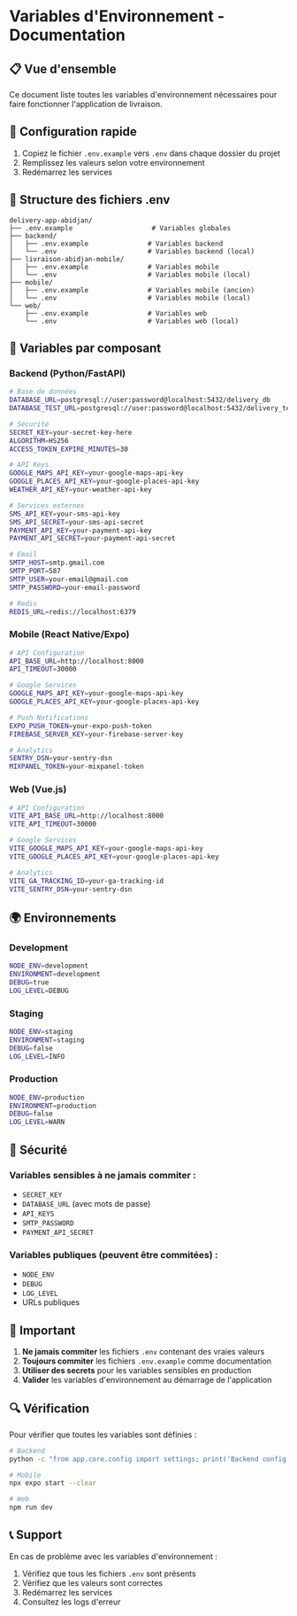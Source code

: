 # Variables d'Environnement - Documentation

## 📋 Vue d'ensemble

Ce document liste toutes les variables d'environnement nécessaires pour faire fonctionner l'application de livraison.

## 🚀 Configuration rapide

1. Copiez le fichier `.env.example` vers `.env` dans chaque dossier du projet
2. Remplissez les valeurs selon votre environnement
3. Redémarrez les services

## 📁 Structure des fichiers .env

```
delivery-app-abidjan/
├── .env.example                    # Variables globales
├── backend/
│   ├── .env.example               # Variables backend
│   └── .env                       # Variables backend (local)
├── livraison-abidjan-mobile/
│   ├── .env.example               # Variables mobile
│   └── .env                       # Variables mobile (local)
├── mobile/
│   ├── .env.example               # Variables mobile (ancien)
│   └── .env                       # Variables mobile (local)
└── web/
    ├── .env.example               # Variables web
    └── .env                       # Variables web (local)
```

## 🔧 Variables par composant

### Backend (Python/FastAPI)

```bash
# Base de données
DATABASE_URL=postgresql://user:password@localhost:5432/delivery_db
DATABASE_TEST_URL=postgresql://user:password@localhost:5432/delivery_test_db

# Sécurité
SECRET_KEY=your-secret-key-here
ALGORITHM=HS256
ACCESS_TOKEN_EXPIRE_MINUTES=30

# API Keys
GOOGLE_MAPS_API_KEY=your-google-maps-api-key
GOOGLE_PLACES_API_KEY=your-google-places-api-key
WEATHER_API_KEY=your-weather-api-key

# Services externes
SMS_API_KEY=your-sms-api-key
SMS_API_SECRET=your-sms-api-secret
PAYMENT_API_KEY=your-payment-api-key
PAYMENT_API_SECRET=your-payment-api-secret

# Email
SMTP_HOST=smtp.gmail.com
SMTP_PORT=587
SMTP_USER=your-email@gmail.com
SMTP_PASSWORD=your-email-password

# Redis
REDIS_URL=redis://localhost:6379
```

### Mobile (React Native/Expo)

```bash
# API Configuration
API_BASE_URL=http://localhost:8000
API_TIMEOUT=30000

# Google Services
GOOGLE_MAPS_API_KEY=your-google-maps-api-key
GOOGLE_PLACES_API_KEY=your-google-places-api-key

# Push Notifications
EXPO_PUSH_TOKEN=your-expo-push-token
FIREBASE_SERVER_KEY=your-firebase-server-key

# Analytics
SENTRY_DSN=your-sentry-dsn
MIXPANEL_TOKEN=your-mixpanel-token
```

### Web (Vue.js)

```bash
# API Configuration
VITE_API_BASE_URL=http://localhost:8000
VITE_API_TIMEOUT=30000

# Google Services
VITE_GOOGLE_MAPS_API_KEY=your-google-maps-api-key
VITE_GOOGLE_PLACES_API_KEY=your-google-places-api-key

# Analytics
VITE_GA_TRACKING_ID=your-ga-tracking-id
VITE_SENTRY_DSN=your-sentry-dsn
```

## 🌍 Environnements

### Development
```bash
NODE_ENV=development
ENVIRONMENT=development
DEBUG=true
LOG_LEVEL=DEBUG
```

### Staging
```bash
NODE_ENV=staging
ENVIRONMENT=staging
DEBUG=false
LOG_LEVEL=INFO
```

### Production
```bash
NODE_ENV=production
ENVIRONMENT=production
DEBUG=false
LOG_LEVEL=WARN
```

## 🔐 Sécurité

### Variables sensibles à ne jamais commiter :
- `SECRET_KEY`
- `DATABASE_URL` (avec mots de passe)
- `API_KEYS`
- `SMTP_PASSWORD`
- `PAYMENT_API_SECRET`

### Variables publiques (peuvent être commitées) :
- `NODE_ENV`
- `DEBUG`
- `LOG_LEVEL`
- URLs publiques

## 🚨 Important

1. **Ne jamais commiter** les fichiers `.env` contenant des vraies valeurs
2. **Toujours commiter** les fichiers `.env.example` comme documentation
3. **Utiliser des secrets** pour les variables sensibles en production
4. **Valider** les variables d'environnement au démarrage de l'application

## 🔍 Vérification

Pour vérifier que toutes les variables sont définies :

```bash
# Backend
python -c "from app.core.config import settings; print('Backend config OK')"

# Mobile
npx expo start --clear

# Web
npm run dev
```

## 📞 Support

En cas de problème avec les variables d'environnement :
1. Vérifiez que tous les fichiers `.env` sont présents
2. Vérifiez que les valeurs sont correctes
3. Redémarrez les services
4. Consultez les logs d'erreur 
